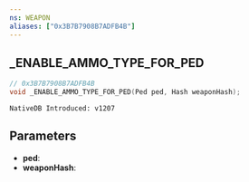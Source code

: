 ```yaml
---
ns: WEAPON
aliases: ["0x3B7B7908B7ADFB4B"]
---
```

## _ENABLE_AMMO_TYPE_FOR_PED

```c
// 0x3B7B7908B7ADFB4B
void _ENABLE_AMMO_TYPE_FOR_PED(Ped ped, Hash weaponHash);
```

```
NativeDB Introduced: v1207
```

## Parameters
* **ped**:
* **weaponHash**:
